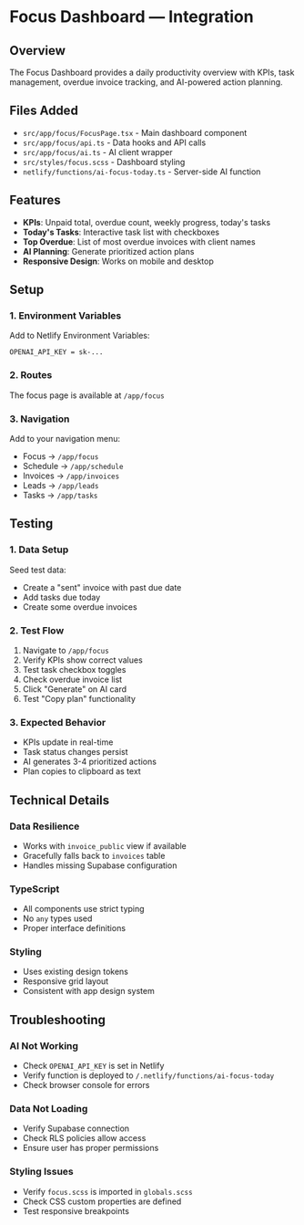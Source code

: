# Focus Dashboard — Integration

## Overview

The Focus Dashboard provides a daily productivity overview with KPIs, task management, overdue invoice tracking, and AI-powered action planning.

## Files Added

- `src/app/focus/FocusPage.tsx` - Main dashboard component
- `src/app/focus/api.ts` - Data hooks and API calls
- `src/app/focus/ai.ts` - AI client wrapper
- `src/styles/focus.scss` - Dashboard styling
- `netlify/functions/ai-focus-today.ts` - Server-side AI function

## Features

- **KPIs**: Unpaid total, overdue count, weekly progress, today's tasks
- **Today's Tasks**: Interactive task list with checkboxes
- **Top Overdue**: List of most overdue invoices with client names
- **AI Planning**: Generate prioritized action plans
- **Responsive Design**: Works on mobile and desktop

## Setup

### 1. Environment Variables

Add to Netlify Environment Variables:

```
OPENAI_API_KEY = sk-...
```

### 2. Routes

The focus page is available at `/app/focus`

### 3. Navigation

Add to your navigation menu:

- Focus → `/app/focus`
- Schedule → `/app/schedule`
- Invoices → `/app/invoices`
- Leads → `/app/leads`
- Tasks → `/app/tasks`

## Testing

### 1. Data Setup

Seed test data:

- Create a "sent" invoice with past due date
- Add tasks due today
- Create some overdue invoices

### 2. Test Flow

1. Navigate to `/app/focus`
2. Verify KPIs show correct values
3. Test task checkbox toggles
4. Check overdue invoice list
5. Click "Generate" on AI card
6. Test "Copy plan" functionality

### 3. Expected Behavior

- KPIs update in real-time
- Task status changes persist
- AI generates 3-4 prioritized actions
- Plan copies to clipboard as text

## Technical Details

### Data Resilience

- Works with `invoice_public` view if available
- Gracefully falls back to `invoices` table
- Handles missing Supabase configuration

### TypeScript

- All components use strict typing
- No `any` types used
- Proper interface definitions

### Styling

- Uses existing design tokens
- Responsive grid layout
- Consistent with app design system

## Troubleshooting

### AI Not Working

- Check `OPENAI_API_KEY` is set in Netlify
- Verify function is deployed to `/.netlify/functions/ai-focus-today`
- Check browser console for errors

### Data Not Loading

- Verify Supabase connection
- Check RLS policies allow access
- Ensure user has proper permissions

### Styling Issues

- Verify `focus.scss` is imported in `globals.scss`
- Check CSS custom properties are defined
- Test responsive breakpoints
